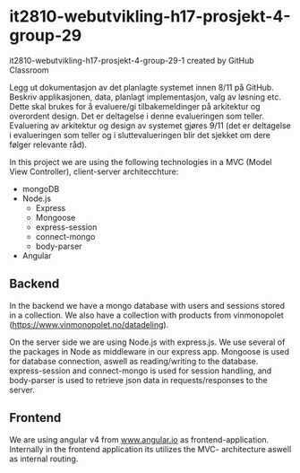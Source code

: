 # it2810-webutvikling-h17-prosjekt-4-group-29
it2810-webutvikling-h17-prosjekt-4-group-29-1 created by GitHub Classroom


Legg ut dokumentasjon av det planlagte systemet innen 8/11 på GitHub. Beskriv applikasjonen, data, planlagt implementasjon,
valg av løsning etc.  Dette skal brukes for å evaluere/gi tilbakemeldinger på arkitektur og overordent design.
Det er deltagelse i denne evalueringen som teller.  Evaluering av arkitektur og design av systemet gjøres 9/11
(det er deltagelse i evalueringen som teller og i sluttevalueringen blir det sjekket om dere følger relevante råd).


In this project we are using the following technologies in a MVC (Model View Controller), client-server architecchture:
- mongoDB
- Node.js
  * Express
  * Mongoose
  * express-session
  * connect-mongo
  * body-parser
- Angular

## Backend

In the backend we have a mongo database with users and sessions stored in a collection. We also have a collection with products from vinmonopolet (https://www.vinmonopolet.no/datadeling).

On the server side we are using Node.js with express.js. We use several of the packages in Node as middleware in our express app. Mongoose is used for database connection, aswell as reading/writing to the database. express-session and connect-mongo is used for session handling, and body-parser is used to retrieve json data in requests/responses to the server. 

## Frontend

We are using angular v4 from www.angular.io as frontend-application. Internally in the frontend application its utilizes the MVC- architecture aswell as internal routing.



